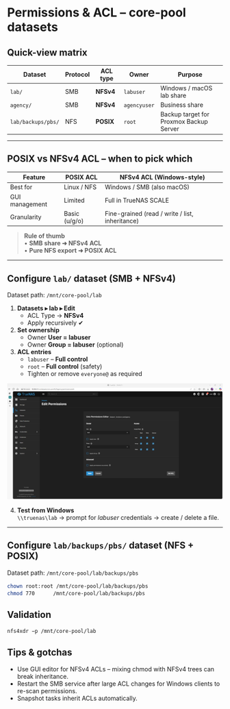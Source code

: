 # Permissions & ACL – core-pool datasets

## Quick-view matrix

| Dataset | Protocol | ACL type | Owner | Purpose |
|---------|----------|----------|-------|---------|
| `lab/` | SMB | **NFSv4** | `labuser` | Windows / macOS lab share |
| `agency/` | SMB | **NFSv4** | `agencyuser` | Business share |
| `lab/backups/pbs/` | NFS | **POSIX** | `root` | Backup target for Proxmox Backup Server |

---

## POSIX vs NFSv4 ACL – when to pick which

| Feature | POSIX ACL | NFSv4 ACL (Windows-style) |
|---------|-----------|---------------------------|
| Best for       | Linux / NFS        | Windows / SMB (also macOS) |
| GUI management | Limited            | Full in TrueNAS SCALE |
| Granularity    | Basic (u/g/o)      | Fine-grained (read / write / list, inheritance) |

> **Rule of thumb**  
> • **SMB share ➜ NFSv4 ACL**     
> • **Pure NFS export ➜ POSIX ACL**

---

## Configure `lab/` dataset (SMB + NFSv4)

Dataset path: `/mnt/core-pool/lab`

1. **Datasets ▸ lab ▸ Edit**  
   * ACL Type → **NFSv4**  
   * Apply recursively ✔  
2. **Set ownership**  
   * Owner **User = labuser**  
   * Owner **Group = labuser** (optional)  
3. **ACL entries**  
   * `labuser` – **Full control**  
   * `root`     – **Full control** (safety)  
   * Tighten or remove `everyone@` as required  

![ACL editor](../assets/screenshots/acl-editor-dataset.png)

4. **Test from Windows**  
   `\\truenas\lab` → prompt for *labuser* credentials → create / delete a file.

---

## Configure `lab/backups/pbs/` dataset (NFS + POSIX)

Dataset path: `/mnt/core-pool/lab/backups/pbs`

```bash
chown root:root /mnt/core-pool/lab/backups/pbs
chmod 770      /mnt/core-pool/lab/backups/pbs
```

## Validation

```bash
nfs4xdr −p /mnt/core-pool/lab
```

## Tips & gotchas

- Use GUI editor for NFSv4 ACLs – mixing chmod with NFSv4 trees can break inheritance.
- Restart the SMB service after large ACL changes for Windows clients to re-scan permissions.
- Snapshot tasks inherit ACLs automatically.